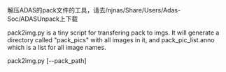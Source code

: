 解压ADAS的pack文件的工具，请去/njnas/Share/Users/Adas-Soc/ADASUnpack上下载

pack2img.py is a tiny script for transfering pack to imgs. It will generate a directory called "pack_pics" with all images in it, and pack_pic_list.anno which is a list for all image names. 

pack2img.py [--pack_path]
